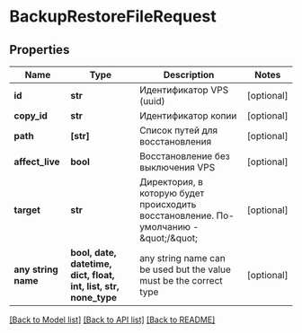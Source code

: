 # BackupRestoreFileRequest


## Properties
Name | Type | Description | Notes
------------ | ------------- | ------------- | -------------
**id** | **str** | Идентификатор VPS (uuid) | [optional] 
**copy_id** | **str** | Идентификатор копии | [optional] 
**path** | **[str]** | Список путей для восстановления | [optional] 
**affect_live** | **bool** | Восстановление без выключения VPS | [optional] 
**target** | **str** | Директория, в которую будет происходить восстановление. По-умолчанию - \&quot;/\&quot; | [optional] 
**any string name** | **bool, date, datetime, dict, float, int, list, str, none_type** | any string name can be used but the value must be the correct type | [optional]

[[Back to Model list]](../README.md#documentation-for-models) [[Back to API list]](../README.md#documentation-for-api-endpoints) [[Back to README]](../README.md)


